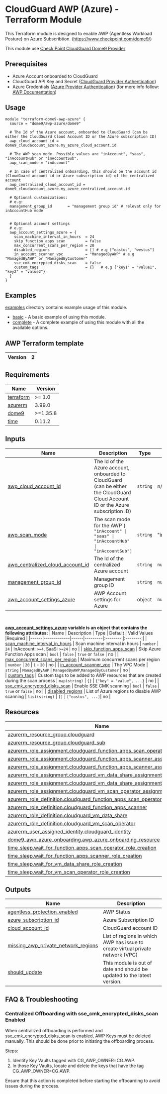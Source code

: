 
# CloudGuard AWP (Azure) - Terraform Module

This Terraform module is designed to enable AWP (Agentless Workload Posture) on Azure Subscribtion.
(https://www.checkpoint.com/dome9/) 

This module use [Check Point CloudGuard Dome9 Provider](https://registry.terraform.io/providers/dome9/dome9/latest/docs)

## Prerequisites

- Azure Account onboarded to CloudGuard
- CloudGuard API Key and Secret ([CloudGuard Provider Authentication](https://registry.terraform.io/providers/dome9/dome9/latest/docs#authentication))
- Azure Credentials ([Azure Provider Authentication](https://registry.terraform.io/providers/hashicorp/azurerm/latest/docs#authenticating-to-azure)) (for more info follow: [AWP Documentation](https://sc1.checkpoint.com/documents/CloudGuard_Dome9/Documentation/Workload-Protection/AWP/AWP-Azure-SaaS-and-In-Account.htm))


## Usage

```hcl
module "terraform-dome9-awp-azure" {
  source = "dome9/awp-azure/dome9"

  # The Id of the Azure account, onboarded to CloudGuard (can be either the CloudGuard Cloud Account ID or the Azure subscription ID)
  awp_cloud_account_id = dome9_cloudaccount_azure.my_azure_cloud_account.id

  # The AWP scan mode. Possible values are "inAccount", "saas", "inAccountHub" or "inAccountSub".
  awp_scan_mode = "inAccount"

  # In case of centralized onboarding, this should be the account id (CloudGuard account id or Azure subscription id) of the centralized account
  awp_centralized_cloud_account_id = dome9_cloudaccount_azure.my_azure_centralized_account.id

  # Optional customizations:
  # e.g:
  management_group_id       = "management group id" # relevat only for inAccountHub mode
    

  # Optional account settings
  # e.g:  
  awp_account_settings_azure = {
    scan_machine_interval_in_hours  = 24
    skip_function_apps_scan         = false
    max_concurrent_scans_per_region = 20
    disabled_regions                = [] # e.g ["eastus", "westus"]
    in_account_scanner_vpc          = "ManagedByAWP" # e.g "ManagedByAWP" or "ManagedByCustomer"
    sse_cmk_encrypted_disks_scan    = false
    custom_tags                     = {}   # e.g {"key1" = "value1", "key2" = "value2"} 
  }
}
```

## Examples

[examples](./examples) directory contains example usage of this module.
 - [basic](./examples/basic) - A basic example of using this module.
 - [complete](./examples/complete) - A complete example of using this module with all the available options.

## AWP Terraform template

| Version | 2    |
|---------|------| 

<!-- BEGIN_TF_HEADER_DOCS -->
## Requirements

| Name | Version |
|------|---------|
| <a name="requirement_terraform"></a> [terraform](#requirement\_terraform) | >= 1.0 |
| <a name="requirement_azurerm"></a> [azurerm](#requirement\_azurerm) | 3.99.0 |
| <a name="requirement_dome9"></a> [dome9](#requirement\_dome9) | >=1.35.8 |
| <a name="requirement_time"></a> [time](#requirement\_time) | 0.11.2 |
<!-- END_TF_HEADER_DOCS -->

## Inputs

| Name | Description | Type | Default | Required |
|------|-------------|------|---------|:--------:|
| <a name="input_awp_cloud_account_id"></a> [awp_cloud_account_id](#input\_awp\_cloud\_account\_id) | The Id of the Azure account, onboarded to CloudGuard (can be either the CloudGuard Cloud Account ID or the Azure subscription ID) | `string` | n/a | yes |
| <a name="input_awp_scan_mode"></a> [awp_scan_mode](#input\_awp\_scan\_mode) | The scan mode for the AWP `[ "inAccount" \| "saas" \| "inAccountHub" \| "inAccountSub"]`| `string` | "inAccount" | yes |
| <a name="input_awp_centralized_cloud_account_id"></a> [awp_centralized_cloud_account_id](#input\_awp\_centralized\_cloud\_account\_id) | The Id of the centralized Azure account | `string` | `null` | in case of inAccountSub scan mode |
| <a name="input_management_group_id"></a> [management_group_id](#input\_management\_group\_id) | Management group ID | `string` | `null` | no |
|  [awp_account_settings_azure](#input\_awp\_account\_settings\_azure) | AWP Account settings for Azure | object | `null` | no |

<br/>

**<a name="input_awp_account_settings_azure"></a> [awp_account_settings_azure](#input\_awp\_account\_settings\_azure) variable is an object that contains the following attributes:**
| Name | Description | Type | Default | Valid Values |Required |
|------|-------------|------|---------|:--------:|:--------:|
| <a name="input_scan_machine_interval_in_hours"></a> [scan_machine_interval_in_hours](#input\_scan\_machine\_interval\_in\_hours) | Scan machine interval in hours | `number` | `24` | InAccount: `>=4`, SaaS: `>=24` | no |
| <a name="input_skip_function_apps_scan"></a> [skip_function_apps_scan](#input\_skip\_function\_apps\_scan) | Skip Azure Function Apps scan | `bool` | `false` | `true` or `false` | no |
| <a name="input_max_concurrent_scans_per_region"></a> [max_concurrent_scans_per_region](#input\_max\_concurrent\_scans\_per\_region) | Maximum concurrent scans per region | `number` | `20` | `1` - `20` | no |
| <a name="input_in_account_scanner_vpc"></a> [in_account_scanner_vpc](#input\_in\_account\_scanner\_vpc) |  The VPC Mode | `string` | `ManagedByAWP` | `ManagedByAWP`,`ManagedByCustomer` | no |                
| <a name="input_custom_tags"></a> [custom_tags](#input\_custom\_tags) | Custom tags to be added to AWP resources that are created during the scan process | `map(string)` | `{}` | `{"key" = "value", ...}` | no |
| <a name="input_sse_cmk_encrypted_disks_scan"></a> [sse_cmk_encrypted_disks_scan](#input\_sse\_cmk\_encrypted\_disks\_scan) | Enable SSE CMK scanning | `bool` | `false` | `true` or `false` | no |
| <a name="input_disabled_regions"></a> [disabled_regions](#input\_disabled\_regions) | List of Azure regions to disable AWP scanning | `list(string)` | `[]` | `["eastus", ...]`| no |

<!-- BEGIN_TF_DOCS -->
## Resources

| Name | Type |
|------|------|
| [azurerm_resource_group.cloudguard](https://registry.terraform.io/providers/hashicorp/azurerm/3.99.0/docs/resources/resource_group) | resource |
| [azurerm_resource_group.cloudguard_sub](https://registry.terraform.io/providers/hashicorp/azurerm/3.99.0/docs/resources/resource_group) | resource |
| [azurerm_role_assignment.cloudguard_function_apps_scan_operator_assignment](https://registry.terraform.io/providers/hashicorp/azurerm/3.99.0/docs/resources/role_assignment) | resource |
| [azurerm_role_assignment.cloudguard_function_apps_scanner_assignment](https://registry.terraform.io/providers/hashicorp/azurerm/3.99.0/docs/resources/role_assignment) | resource |
| [azurerm_role_assignment.cloudguard_function_apps_scanner_assignment_sub](https://registry.terraform.io/providers/hashicorp/azurerm/3.99.0/docs/resources/role_assignment) | resource |
| [azurerm_role_assignment.cloudguard_vm_data_share_assignment](https://registry.terraform.io/providers/hashicorp/azurerm/3.99.0/docs/resources/role_assignment) | resource |
| [azurerm_role_assignment.cloudguard_vm_data_share_assignment_sub](https://registry.terraform.io/providers/hashicorp/azurerm/3.99.0/docs/resources/role_assignment) | resource |
| [azurerm_role_assignment.cloudguard_vm_scan_operator_assignment](https://registry.terraform.io/providers/hashicorp/azurerm/3.99.0/docs/resources/role_assignment) | resource |
| [azurerm_role_definition.cloudguard_function_apps_scan_operator](https://registry.terraform.io/providers/hashicorp/azurerm/3.99.0/docs/resources/role_definition) | resource |
| [azurerm_role_definition.cloudguard_function_apps_scanner](https://registry.terraform.io/providers/hashicorp/azurerm/3.99.0/docs/resources/role_definition) | resource |
| [azurerm_role_definition.cloudguard_vm_data_share](https://registry.terraform.io/providers/hashicorp/azurerm/3.99.0/docs/resources/role_definition) | resource |
| [azurerm_role_definition.cloudguard_vm_scan_operator](https://registry.terraform.io/providers/hashicorp/azurerm/3.99.0/docs/resources/role_definition) | resource |
| [azurerm_user_assigned_identity.cloudguard_identity](https://registry.terraform.io/providers/hashicorp/azurerm/3.99.0/docs/resources/user_assigned_identity) | resource |
| [dome9_awp_azure_onboarding.awp_azure_onboarding_resource](https://registry.terraform.io/providers/dome9/dome9/latest/docs/resources/awp_azure_onboarding) | resource |
| [time_sleep.wait_for_function_apps_scan_operator_role_creation](https://registry.terraform.io/providers/hashicorp/time/0.11.2/docs/resources/sleep) | resource |
| [time_sleep.wait_for_function_apps_scanner_role_creation](https://registry.terraform.io/providers/hashicorp/time/0.11.2/docs/resources/sleep) | resource |
| [time_sleep.wait_for_vm_data_share_role_creation](https://registry.terraform.io/providers/hashicorp/time/0.11.2/docs/resources/sleep) | resource |
| [time_sleep.wait_for_vm_scan_operator_role_creation](https://registry.terraform.io/providers/hashicorp/time/0.11.2/docs/resources/sleep) | resource |

## Outputs

| Name | Description |
|------|-------------|
| <a name="output_agentless_protection_enabled"></a> [agentless\_protection\_enabled](#output\_agentless\_protection\_enabled) | AWP Status |
| <a name="output_azure_subscription_id"></a> [azure\_subscription\_id](#output\_azure\_subscription\_id) | Azure Subscription ID |
| <a name="output_cloud_account_id"></a> [cloud\_account\_id](#output\_cloud\_account\_id) | CloudGuard account ID |
| <a name="output_missing_awp_private_network_regions"></a> [missing\_awp\_private\_network\_regions](#output\_missing\_awp\_private\_network\_regions) | List of regions in which AWP has issue to create virtual private network (VPC) |
| <a name="output_should_update"></a> [should\_update](#output\_should\_update) | This module is out of date and should be updated to the latest version. |
<!-- END_TF_DOCS -->

## FAQ & Troubleshooting
### Centralized Offboarding with sse_cmk_encrypted_disks_scan Enabled

When centralized offboarding is performed and sse_cmk_encrypted_disks_scan is enabled, AWP Keys must be deleted manually. This should be done prior to initiating the offboarding process.

Steps:

1. Identify Key Vaults tagged with CG_AWP_OWNER=CG.AWP.
2. In those Key Vaults, locate and delete the keys that have the tag CG_AWP_OWNER=CG.AWP.

Ensure that this action is completed before starting the offboarding to avoid issues during the process.


```